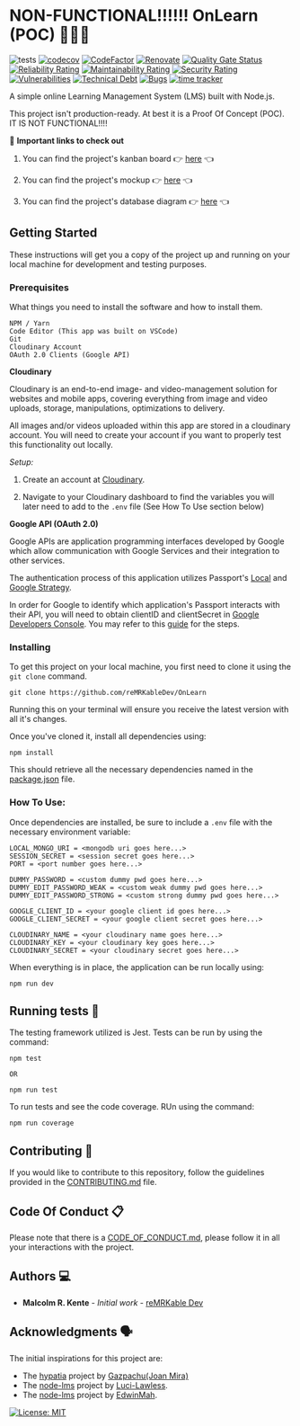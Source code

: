 # NON-FUNCTIONAL!!!!!! OnLearn (POC) 🚀🚀🚀

![tests](https://github.com/reMRKableDev/OnLearn/workflows/tests/badge.svg) [![codecov](https://codecov.io/gh/reMRKableDev/OnLearn/branch/main/graph/badge.svg?token=8IAKVRS55T)](https://codecov.io/gh/reMRKableDev/OnLearn) [![CodeFactor](https://www.codefactor.io/repository/github/remrkabledev/onlearn/badge)](https://www.codefactor.io/repository/github/remrkabledev/onlearn) [![Renovate](https://img.shields.io/badge/renovate-enabled-brightgreen.svg)](https://renovatebot.com) [![Quality Gate Status](https://sonarcloud.io/api/project_badges/measure?project=reMRKableDev_OnLearn&metric=alert_status)](https://sonarcloud.io/dashboard?id=reMRKableDev_OnLearn) [![Reliability Rating](https://sonarcloud.io/api/project_badges/measure?project=reMRKableDev_OnLearn&metric=reliability_rating)](https://sonarcloud.io/dashboard?id=reMRKableDev_OnLearn) [![Maintainability Rating](https://sonarcloud.io/api/project_badges/measure?project=reMRKableDev_OnLearn&metric=sqale_rating)](https://sonarcloud.io/dashboard?id=reMRKableDev_OnLearn) [![Security Rating](https://sonarcloud.io/api/project_badges/measure?project=reMRKableDev_OnLearn&metric=security_rating)](https://sonarcloud.io/dashboard?id=reMRKableDev_OnLearn) [![Vulnerabilities](https://sonarcloud.io/api/project_badges/measure?project=reMRKableDev_OnLearn&metric=vulnerabilities)](https://sonarcloud.io/dashboard?id=reMRKableDev_OnLearn) [![Technical Debt](https://sonarcloud.io/api/project_badges/measure?project=reMRKableDev_OnLearn&metric=sqale_index)](https://sonarcloud.io/dashboard?id=reMRKableDev_OnLearn) [![Bugs](https://sonarcloud.io/api/project_badges/measure?project=reMRKableDev_OnLearn&metric=bugs)](https://sonarcloud.io/dashboard?id=reMRKableDev_OnLearn) [![time tracker](https://wakatime.com/badge/github/reMRKableDev/OnLearn.svg)](https://wakatime.com/badge/github/reMRKableDev/OnLearn) 

A simple online Learning Management System (LMS) built with Node.js. 

This project isn't production-ready. At best it is a Proof Of Concept (POC). IT IS NOT FUNCTIONAL!!!!

🚨 **Important links to check out** 

1. You can find the project's kanban board 👉 [here](https://github.com/reMRKableDev/OnLearn/projects/1) 👈

2. You can find the project's mockup 👉 [here](https://www.figma.com/file/7DxTkysjJFUCjcTs9AsbLp/OnLearn-Mockup?node-id=201%3A5189) 👈
   
3. You can find the project's database diagram 👉 [here](https://github.com/reMRKableDev/OnLearn/blob/main/assets/db-diagram.png) 👈


## Getting Started

These instructions will get you a copy of the project up and running on your local machine for development and testing purposes.

### Prerequisites

What things you need to install the software and how to install them.

```
NPM / Yarn
Code Editor (This app was built on VSCode)
Git
Cloudinary Account
OAuth 2.0 Clients (Google API)
```

**Cloudinary**

Cloudinary is an end-to-end image- and video-management solution for websites and mobile apps, covering everything from image and video uploads, storage, manipulations, optimizations to delivery.

All images and/or videos uploaded within this app are stored in a cloudinary account. You will need to create your account if you want to properly test this functionality out locally. 

*Setup:* 

1.  Create an account at [Cloudinary](https://cloudinary.com/).

2.  Navigate to your Cloudinary dashboard to find the variables you will later need to add to the ```.env``` file (See How To Use section below)


**Google API (OAuth 2.0)**

Google APIs are application programming interfaces developed by Google which allow communication with Google Services and their integration to other services.

The authentication process of this application utilizes Passport's [Local](http://www.passportjs.org/packages/passport-local/) and [Google Strategy](http://www.passportjs.org/docs/google/). 

In order for Google to identify which application's Passport interacts with their API, you will need to obtain clientID and clientSecret in [Google Developers Console](https://console.developers.google.com). You may refer to this [guide](https://developers.google.com/adwords/api/docs/guides/authentication#create_a_client_id_and_client_secret) for the steps.


### Installing

To get this project on your local machine, you first need to clone it using the `git clone` command.

```
git clone https://github.com/reMRKableDev/OnLearn
```

Running this on your terminal will ensure you receive the latest version with all it's changes.

Once you've cloned it, install all dependencies using:

```
npm install
```

This should retrieve all the necessary dependencies named in the [package.json](https://github.com/reMRKableDev/OnLearn/blob/main/package.json) file.

### How To Use:

Once dependencies are installed, be sure to include a ```.env``` file with the necessary environment variable:

```
LOCAL_MONGO_URI = <mongodb uri goes here...>
SESSION_SECRET = <session secret goes here...>
PORT = <port number goes here...>

DUMMY_PASSWORD = <custom dummy pwd goes here...>
DUMMY_EDIT_PASSWORD_WEAK = <custom weak dummy pwd goes here...>
DUMMY_EDIT_PASSWORD_STRONG = <custom strong dummy pwd goes here...>

GOOGLE_CLIENT_ID = <your google client id goes here...>
GOOGLE_CLIENT_SECRET = <your google client secret goes here...>

CLOUDINARY_NAME = <your cloudinary name goes here...>
CLOUDINARY_KEY = <your cloudinary key goes here...>
CLOUDINARY_SECRET = <your cloudinary secret goes here...>
```

When everything is in place, the application can be run locally using:

```
npm run dev
```

## Running tests 🧪

The testing framework utilized is Jest. Tests can be run by using the command:

```
npm test

OR

npm run test
```

To run tests and see the code coverage. RUn using the command:
```
npm run coverage
```

## Contributing 👋

If you would like to contribute to this repository, follow the guidelines provided in the [CONTRIBUTING.md](https://github.com/reMRKableDev/OnLearn/blob/main/CONTRIBUTING.md) file.

## Code Of Conduct 📋

Please note that there is a [CODE_OF_CONDUCT.md](https://github.com/reMRKableDev/OnLearn/blob/main/CODE_OF_CONDUCT.md), please follow it in all your interactions with the project.

## Authors 💻

- **Malcolm R. Kente** - _Initial work_ - [reMRKable Dev](https://remrkabledev.com/)

## Acknowledgments 🗣️

The initial inspirations for this project are:

 - The [hypatia](https://github.com/gazpachu/hypatia) project by [Gazpachu(Joan Mira)](https://github.com/gazpachu)
 - The [node-lms](https://github.com/Luci-Lawless/node-lms) project by [Luci-Lawless](https://github.com/Luci-Lawless).
 - The [node-lms](https://github.com/edwinmah/node-lms) project by [EdwinMah](https://github.com/edwinmah).

[![License: MIT](https://img.shields.io/badge/License-MIT-yellow.svg)](https://opensource.org/licenses/MIT)
